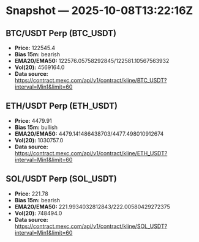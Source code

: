 # Snapshot — 2025-10-08T13:22:16Z

## BTC/USDT Perp (BTC_USDT)
- **Price:** 122545.4
- **Bias 15m:** bearish
- **EMA20/EMA50:** 122576.05758292845/122581.10567563932
- **Vol(20):** 4569164.0
- **Data source:** https://contract.mexc.com/api/v1/contract/kline/BTC_USDT?interval=Min1&limit=60

## ETH/USDT Perp (ETH_USDT)
- **Price:** 4479.91
- **Bias 15m:** bullish
- **EMA20/EMA50:** 4479.141486438703/4477.498010912674
- **Vol(20):** 1030757.0
- **Data source:** https://contract.mexc.com/api/v1/contract/kline/ETH_USDT?interval=Min1&limit=60

## SOL/USDT Perp (SOL_USDT)
- **Price:** 221.78
- **Bias 15m:** bearish
- **EMA20/EMA50:** 221.9934032812843/222.00580429272375
- **Vol(20):** 748494.0
- **Data source:** https://contract.mexc.com/api/v1/contract/kline/SOL_USDT?interval=Min1&limit=60

